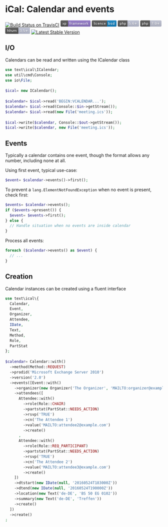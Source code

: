 iCal: Calendar and events
=========================

[![Build Status on TravisCI](https://secure.travis-ci.org/xp-forge/ical.png)](http://travis-ci.org/xp-forge/ical)
[![XP Framework Module](https://raw.githubusercontent.com/xp-framework/web/master/static/xp-framework-badge.png)](https://github.com/xp-framework/core)
[![BSD Licence](https://raw.githubusercontent.com/xp-framework/web/master/static/licence-bsd.png)](https://github.com/xp-framework/core/blob/master/LICENCE.md)
[![Required PHP 5.6+](https://raw.githubusercontent.com/xp-framework/web/master/static/php-5_6plus.png)](http://php.net/)
[![Supports PHP 7.0+](https://raw.githubusercontent.com/xp-framework/web/master/static/php-7_0plus.png)](http://php.net/)
[![Supports HHVM 3.5+](https://raw.githubusercontent.com/xp-framework/web/master/static/hhvm-3_5plus.png)](http://hhvm.com/)
[![Latest Stable Version](https://poser.pugx.org/xp-forge/ical/version.png)](https://packagist.org/packages/xp-forge/ical)


I/O
---
Calendars can be read and written using the ICalendar class

```php
use text\ical\ICalendar;
use util\cmd\Console;
use io\File;

$ical= new ICalendar();

$calendar= $ical->read('BEGIN:VCALENDAR...');
$calendar= $ical->read(Console::$in->getStream());
$calendar= $ical->read(new File('meeting.ics'));

$ical->write($calendar, Console::$out->getStream());
$ical->write($calendar, new File('meeting.ics'));
```

Events
------
Typically a calendar contains one event, though the format allows any number, including none at all.

Using first event, typical use-case:
```php
$event= $calendar->events()->first();
```

To prevent a `lang.ElementNotFoundException` when no event is present, check first:
```php
$events= $calendar->events(); 
if ($events->present()) {
  $event= $events->first();
} else {
  // Handle situation when no events are inside calendar
}
```

Process all events:
```php
foreach ($calendar->events() as $event) {
  // ...
}
```

Creation
--------
Calendar instances can be created using a fluent interface

```php
use text\ical\{
  Calendar,
  Event,
  Organizer,
  Attendee,
  IDate,
  Text,
  Method,
  Role,
  PartStat
};

$calendar= Calendar::with()
  ->method(Method::REQUEST)
  ->prodid('Microsoft Exchange Server 2010')
  ->version('2.0')
  ->events([Event::with()
    ->organizer(new Organizer('The Organizer', 'MAILTO:organizer@example.com'))
    ->attendees([
      Attendee::with()
        ->role(Role::CHAIR)
        ->partstat(PartStat::NEEDS_ACTION)
        ->rsvp('TRUE')
        ->cn('The Attendee 1')
        ->value('MAILTO:attendee2@example.com')
        ->create()
      ,
      Attendee::with()
        ->role(Role::REQ_PARTICIPANT)
        ->partstat(PartStat::NEEDS_ACTION)
        ->rsvp('TRUE')
        ->cn('The Attendee 2')
        ->value('MAILTO:attendee3@example.com')
        ->create()
    ])
    ->dtstart(new IDate(null, '20160524T183000Z'))
    ->dtend(new IDate(null, '20160524T190000Z'))
    ->location(new Text('de-DE', 'BS 50 EG 0102'))
    ->summary(new Text('de-DE', 'Treffen'))
    ->create()
  ])
  ->create()
;
```